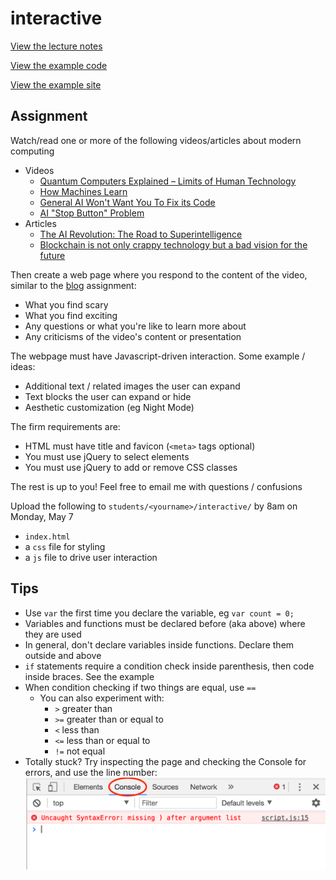 # interactive

[View the lecture notes](/lectures/week5)

[View the example code](/homework/interactive/example)

[View the example site](https://mpaulweeks.github.io/cfc2018/homework/interactive/example)

## Assignment

Watch/read one or more of the following videos/articles about modern computing

- Videos
  - [Quantum Computers Explained – Limits of Human Technology](https://youtu.be/JhHMJCUmq28)
  - [How Machines Learn](https://youtu.be/R9OHn5ZF4Uo)
  - [General AI Won't Want You To Fix its Code](https://youtu.be/4l7Is6vOAOA)
  - [AI "Stop Button" Problem](https://youtu.be/3TYT1QfdfsM)
- Articles
  - [The AI Revolution: The Road to Superintelligence](https://waitbutwhy.com/2015/01/artificial-intelligence-revolution-1.html)
  - [Blockchain is not only crappy technology but a bad vision for the future](https://medium.com/@kaistinchcombe/decentralized-and-trustless-crypto-paradise-is-actually-a-medieval-hellhole-c1ca122efde)

Then create a web page where you respond to the content of the video, similar to the [blog](/homework/blog) assignment:

- What you find scary
- What you find exciting
- Any questions or what you're like to learn more about
- Any criticisms of the video's content or presentation

The webpage must have Javascript-driven interaction. Some example / ideas:

- Additional text / related images the user can expand
- Text blocks the user can expand or hide
- Aesthetic customization (eg Night Mode)

The firm requirements are:

- HTML must have title and favicon (`<meta>` tags optional)
- You must use jQuery to select elements
- You must use jQuery to add or remove CSS classes

The rest is up to you! Feel free to email me with questions / confusions

Upload the following to `students/<yourname>/interactive/` by 8am on Monday, May 7

- `index.html`
- a `css` file for styling
- a `js` file to drive user interaction

## Tips
- Use `var` the first time you declare the variable, eg `var count = 0;`
- Variables and functions must be declared before (aka above) where they are used
- In general, don't declare variables inside functions. Declare them outside and above
- `if` statements require a condition check inside parenthesis, then code inside braces. See the example
- When condition checking if two things are equal, use `==`
  - You can also experiment with:
    - `>` greater than
    - `>=` greater than or equal to
    - `<` less than
    - `<=` less than or equal to
    - `!=` not equal
- Totally stuck? Try inspecting the page and checking the Console for errors, and use the line number:
![](/static/console.png)
